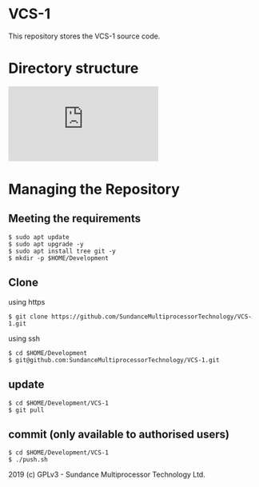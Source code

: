 # VCS-1
This repository stores the VCS-1 source code.

# Directory structure
![](https://github.com/SundanceMultiprocessorTechnology/VCS-1/blob/master/directorySctructure.md)

# Managing the Repository
## Meeting the requirements
```
$ sudo apt update
$ sudo apt upgrade -y
$ sudo apt install tree git -y
$ mkdir -p $HOME/Development
```
## Clone
using https
```
$ git clone https://github.com/SundanceMultiprocessorTechnology/VCS-1.git
```

using ssh
```
$ cd $HOME/Development
$ git@github.com:SundanceMultiprocessorTechnology/VCS-1.git
```

## update
```
$ cd $HOME/Development/VCS-1
$ git pull
```

## commit (only available to authorised users)
```
$ cd $HOME/Development/VCS-1
$ ./push.sh
```


2019 (c) GPLv3 - Sundance Multiprocessor Technology Ltd.
